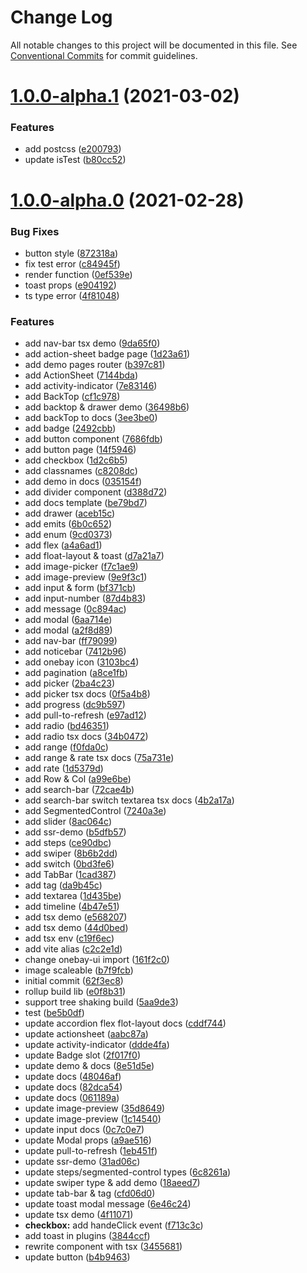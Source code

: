 # Change Log

All notable changes to this project will be documented in this file.
See [Conventional Commits](https://conventionalcommits.org) for commit guidelines.

# [1.0.0-alpha.1](https://github.com/onebay/onebay-ui/compare/v1.0.0-alpha.0...v1.0.0-alpha.1) (2021-03-02)


### Features

* add postcss ([e200793](https://github.com/onebay/onebay-ui/commit/e200793ed0a966514d4511d7416a68be324f4786))
* update isTest ([b80cc52](https://github.com/onebay/onebay-ui/commit/b80cc5280a93340c325aaf6200f7935321d51c54))





# [1.0.0-alpha.0](https://github.com/onebay/onebay-ui/compare/c2c2e1d5aba6246a8a23a9089e5f5ae283ca5f6d...v1.0.0-alpha.0) (2021-02-28)


### Bug Fixes

* button style ([872318a](https://github.com/onebay/onebay-ui/commit/872318abdb5b52d486a649a2adcb0a42715ecf36))
* fix test error ([c84945f](https://github.com/onebay/onebay-ui/commit/c84945f49fdb74d184b63e3b079e3ffa7f83536f))
* render function ([0ef539e](https://github.com/onebay/onebay-ui/commit/0ef539ebd25ce50f214656389a284ae9077a75f5))
* toast props ([e904192](https://github.com/onebay/onebay-ui/commit/e904192cab2d068772cf222c10659346daa2ed56))
* ts type error ([4f81048](https://github.com/onebay/onebay-ui/commit/4f81048985680fd5a69b9294b6e41301ffb1157e))


### Features

*  add nav-bar tsx demo ([9da65f0](https://github.com/onebay/onebay-ui/commit/9da65f0e164a8edcfd6d197e1f0381357c37d3f3))
* add  action-sheet badge page ([1d23a61](https://github.com/onebay/onebay-ui/commit/1d23a61d43554cf4fe17a36a7b37f70e759fdc60))
* add  demo pages router ([b397c81](https://github.com/onebay/onebay-ui/commit/b397c815bf61434ff45e83b8bd2687e596f49ab4))
* add ActionSheet ([7144bda](https://github.com/onebay/onebay-ui/commit/7144bdae47a0202b3c6ef28e06089dc4cc8047e1))
* add activity-indicator ([7e83146](https://github.com/onebay/onebay-ui/commit/7e831467988fcddf7c5d8edd3c3bdb7797913d8d))
* add BackTop ([cf1c978](https://github.com/onebay/onebay-ui/commit/cf1c97805dc41d12bb7ac9cbdd24cbda73491537))
* add backtop & drawer demo ([36498b6](https://github.com/onebay/onebay-ui/commit/36498b6ce6f0dae4cd6dc3e7dd8d378b9d23003f))
* add backTop to docs ([3ee3be0](https://github.com/onebay/onebay-ui/commit/3ee3be0f3ac3c9ffff8928496d025b10db4316c4))
* add badge ([2492cbb](https://github.com/onebay/onebay-ui/commit/2492cbb439a93860231d924cb3ee64c52b405f1a))
* add button component ([7686fdb](https://github.com/onebay/onebay-ui/commit/7686fdb056887f096b5843b31e9217ada2574c00))
* add button page ([14f5946](https://github.com/onebay/onebay-ui/commit/14f5946303821e3eff5865915edd2666f949c90b))
* add checkbox ([1d2c6b5](https://github.com/onebay/onebay-ui/commit/1d2c6b5893eedc137b3f763f2494d2a5c55af7bf))
* add classnames ([c8208dc](https://github.com/onebay/onebay-ui/commit/c8208dc8d155aac36f657496492d2b6ea3e5812f))
* add demo in docs ([035154f](https://github.com/onebay/onebay-ui/commit/035154f3802cfa20f675450176a25f7e80bdd67d))
* add divider component ([d388d72](https://github.com/onebay/onebay-ui/commit/d388d7275d2a7d1631c303e30a720e801b79dfb8))
* add docs template ([be79bd7](https://github.com/onebay/onebay-ui/commit/be79bd76993b16c249752faf18f471b376572dc1))
* add drawer ([aceb15c](https://github.com/onebay/onebay-ui/commit/aceb15c6e732cbf733ee6568becc459130598bf6))
* add emits ([6b0c652](https://github.com/onebay/onebay-ui/commit/6b0c6528ecf51d994db41d529eb567c80d34f648))
* add enum ([9cd0373](https://github.com/onebay/onebay-ui/commit/9cd03736611a208556f4b79da4a7cdfa1a22ae96))
* add flex ([a4a6ad1](https://github.com/onebay/onebay-ui/commit/a4a6ad1cd289048b11caad955a23d476e04ca9a5))
* add float-layout & toast ([d7a21a7](https://github.com/onebay/onebay-ui/commit/d7a21a75da09c8ab4105359a7e02cea7c952907c))
* add image-picker ([f7c1ae9](https://github.com/onebay/onebay-ui/commit/f7c1ae92324b8adb1e718908062f402b5a9e552b))
* add image-preview ([9e9f3c1](https://github.com/onebay/onebay-ui/commit/9e9f3c1675a609e36c170c2f304f5e5c0f1fa9fd))
* add input & form ([bf371cb](https://github.com/onebay/onebay-ui/commit/bf371cb0dd1880623bd50e61a6c2beec88a9a312))
* add input-number ([87d4b83](https://github.com/onebay/onebay-ui/commit/87d4b83fcb4dbd39310afbc565bb08c0a5d7bff4))
* add message ([0c894ac](https://github.com/onebay/onebay-ui/commit/0c894acc87325121aa1a143a4f25cc83b676850c))
* add modal ([6aa714e](https://github.com/onebay/onebay-ui/commit/6aa714e23778b180737306ee38379bd5e774822e))
* add modal ([a2f8d89](https://github.com/onebay/onebay-ui/commit/a2f8d890bb5ba3db8f744a005b127dba6a6d90e7))
* add nav-bar ([ff79099](https://github.com/onebay/onebay-ui/commit/ff79099e9c8909ab769c4abb61e96617a7c93070))
* add noticebar ([7412b96](https://github.com/onebay/onebay-ui/commit/7412b964d270dcfe670f13b265c0ed31458ee9d0))
* add onebay icon ([3103bc4](https://github.com/onebay/onebay-ui/commit/3103bc4d7ffa95b40fd6f53393626ae8076f3bc9))
* add pagination ([a8ce1fb](https://github.com/onebay/onebay-ui/commit/a8ce1fb17c36d6240fc645592b5e900b0e6b8bc6))
* add picker ([2ba4c23](https://github.com/onebay/onebay-ui/commit/2ba4c23e84c7b635f0e87b55a3ba1203ced800fd))
* add picker tsx docs ([0f5a4b8](https://github.com/onebay/onebay-ui/commit/0f5a4b8763161607740b9a01b427994a12d3e63e))
* add progress ([dc9b597](https://github.com/onebay/onebay-ui/commit/dc9b597b0ef5fe4361e5116732b292e94bf126cb))
* add pull-to-refresh ([e97ad12](https://github.com/onebay/onebay-ui/commit/e97ad1271eae7d57ceface01ab4f53832f599133))
* add radio ([bd46351](https://github.com/onebay/onebay-ui/commit/bd463518bd4e1f9380a83e687679fe09a828f9b7))
* add radio tsx docs ([34b0472](https://github.com/onebay/onebay-ui/commit/34b0472802db9b9acbe0093c39ddec12b3124e86))
* add range ([f0fda0c](https://github.com/onebay/onebay-ui/commit/f0fda0c908c8119e927f3b5c6b1956d53d48fd20))
* add range & rate tsx docs ([75a731e](https://github.com/onebay/onebay-ui/commit/75a731eda58503ed7608a983304e284a08b90b6f))
* add rate ([1d5379d](https://github.com/onebay/onebay-ui/commit/1d5379d6903a9bdc82e52f368646cf07823779cb))
* add Row & Col ([a99e6be](https://github.com/onebay/onebay-ui/commit/a99e6bed70573f413f5880b02d1968e3709c9ffd))
* add search-bar ([72cae4b](https://github.com/onebay/onebay-ui/commit/72cae4ba3ef75e148a15fdfce13ebd88d6603963))
* add search-bar switch textarea tsx docs ([4b2a17a](https://github.com/onebay/onebay-ui/commit/4b2a17a6ad438e7bddaa35f3878523d857430c2f))
* add SegmentedControl ([7240a3e](https://github.com/onebay/onebay-ui/commit/7240a3eb502192c6c4d29fd44922588abfabb525))
* add slider ([8ac064c](https://github.com/onebay/onebay-ui/commit/8ac064c07b9f2b6bf1818b317b57aeeb4a477c56))
* add ssr-demo ([b5dfb57](https://github.com/onebay/onebay-ui/commit/b5dfb57d4e80b7518fd295b06b29310f34a6c14a))
* add steps ([ce90dbc](https://github.com/onebay/onebay-ui/commit/ce90dbca8651ebfd6ee252cec035421f2e8db113))
* add swiper ([8b6b2dd](https://github.com/onebay/onebay-ui/commit/8b6b2dd0d611f1c801e24c4d887628c574786200))
* add switch ([0bd3fe6](https://github.com/onebay/onebay-ui/commit/0bd3fe6851a58454573446f6734cc2a4b2796467))
* add TabBar ([1cad387](https://github.com/onebay/onebay-ui/commit/1cad387ca96af70de3d45120c6e80ed2063541b3))
* add tag ([da9b45c](https://github.com/onebay/onebay-ui/commit/da9b45cb942450d7b5a98ab2a1a39d213fa1e625))
* add textarea ([1d435be](https://github.com/onebay/onebay-ui/commit/1d435beb5da597a4714d314d28e7a6fd6a3f40a7))
* add timeline ([4b47e51](https://github.com/onebay/onebay-ui/commit/4b47e5198af824240a1e7000c1a4e342cd23c6f3))
* add tsx demo ([e568207](https://github.com/onebay/onebay-ui/commit/e568207d159bd7156f51bee5a768db31cae3841d))
* add tsx demo ([44d0bed](https://github.com/onebay/onebay-ui/commit/44d0bedd837700dd65f8898a9c819a876ba0fabc))
* add tsx env ([c19f6ec](https://github.com/onebay/onebay-ui/commit/c19f6ec9c1dd9246863730225f8b7c084f65dfdc))
* add vite alias ([c2c2e1d](https://github.com/onebay/onebay-ui/commit/c2c2e1d5aba6246a8a23a9089e5f5ae283ca5f6d))
* change onebay-ui import ([161f2c0](https://github.com/onebay/onebay-ui/commit/161f2c0f3729a9d8d19a21021c929be52f1db209))
* image scaleable ([b7f9fcb](https://github.com/onebay/onebay-ui/commit/b7f9fcbca46a62101605e3a09fd59858caf209a6))
* initial commit ([62f3ec8](https://github.com/onebay/onebay-ui/commit/62f3ec8d7b5b79d2c8f8f532bd0dd363b987d833))
* rollup build lib ([e0f8b31](https://github.com/onebay/onebay-ui/commit/e0f8b31784b143d4078468c19e81e624c166e64a))
* support tree shaking build ([5aa9de3](https://github.com/onebay/onebay-ui/commit/5aa9de346011369ddfb85e0f227cac13b273e1f0))
* test ([be5b0df](https://github.com/onebay/onebay-ui/commit/be5b0df5f9858b42b17d0e5063c243d422719c59))
* update accordion flex flot-layout docs ([cddf744](https://github.com/onebay/onebay-ui/commit/cddf744e9ac64d700b7665a1893d89b5ee6516aa))
* update actionsheet ([aabc87a](https://github.com/onebay/onebay-ui/commit/aabc87a18440bf531e39ef2bfb1dfcd9790ec2c0))
* update activity-indicator ([ddde4fa](https://github.com/onebay/onebay-ui/commit/ddde4fac122f6030448ab512ec666bbceaf8528e))
* update Badge slot ([2f017f0](https://github.com/onebay/onebay-ui/commit/2f017f09e8678511084753f7760a45823ce9138a))
* update demo & docs ([8e51d5e](https://github.com/onebay/onebay-ui/commit/8e51d5e351194399e02eb55645be3f3210256116))
* update docs ([48046af](https://github.com/onebay/onebay-ui/commit/48046afc2e0c511ec436fdbdf5b832f8aaa3a5fc))
* update docs ([82dca54](https://github.com/onebay/onebay-ui/commit/82dca54d55960d8503965b25b4b7ab11e123418c))
* update docs ([061189a](https://github.com/onebay/onebay-ui/commit/061189a9adc4c0725aa6db64f2d21f52b20c52cf))
* update image-preview ([35d8649](https://github.com/onebay/onebay-ui/commit/35d864971bd526ef852a556d7f20497d4600ac50))
* update image-preview ([1c14540](https://github.com/onebay/onebay-ui/commit/1c145402e4a4997dfb0282180c27509a31fcbfdc))
* update input docs ([0c7c0e7](https://github.com/onebay/onebay-ui/commit/0c7c0e7c4964433a11a5a53d2450036c9334b858))
* update Modal props ([a9ae516](https://github.com/onebay/onebay-ui/commit/a9ae51686eeaea8f99f622d7261535a4d4228f65))
* update pull-to-refresh ([1eb451f](https://github.com/onebay/onebay-ui/commit/1eb451f96a7018b5a50bdff513a0fce462fcfcfd))
* update ssr-demo ([31ad06c](https://github.com/onebay/onebay-ui/commit/31ad06c5626c6ad1f83df1d377b776383b9b2449))
* update steps/segmented-control types ([6c8261a](https://github.com/onebay/onebay-ui/commit/6c8261a76a19cef362255c37520f380bafa69aa1))
* update swiper type & add demo ([18aeed7](https://github.com/onebay/onebay-ui/commit/18aeed747c82fa48f2cc3bd469bd7ae0d061df39))
* update tab-bar & tag ([cfd06d0](https://github.com/onebay/onebay-ui/commit/cfd06d0f63565d6f3976197bf71e5001407ccbe4))
* update toast modal message ([6e46c24](https://github.com/onebay/onebay-ui/commit/6e46c24b44455da81b6174364af171d3099c95cf))
* update tsx demo ([4f11071](https://github.com/onebay/onebay-ui/commit/4f110718285856cce153b0a6225ca244278fbd2e))
* **checkbox:** add handeClick event ([f713c3c](https://github.com/onebay/onebay-ui/commit/f713c3c6f59cc133fadcb912e858238b663be9c3))
* add toast in plugins ([3844ccf](https://github.com/onebay/onebay-ui/commit/3844ccfbe36d3faaef860262df35e4629d0b88eb))
* rewrite component with tsx ([3455681](https://github.com/onebay/onebay-ui/commit/34556813e9536b72e295fd165f5225d449c1d4ab))
* update button ([b4b9463](https://github.com/onebay/onebay-ui/commit/b4b9463778de54f80beeb90a4b52944f6dfdc144))
